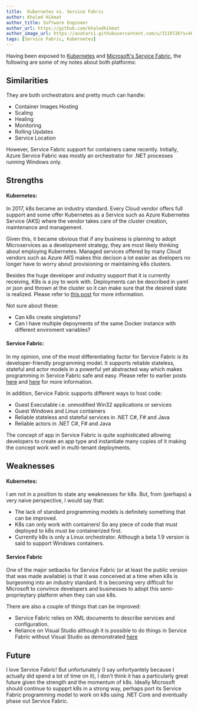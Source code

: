 ```yaml
---
title:  Kubernetes vs. Service Fabric
author: Khaled Hikmat
author_title: Software Engineer
author_url: https://github.com/khaledhikmat
author_image_url: https://avatars1.githubusercontent.com/u/3119726?s=400&u=090899e7b366dd702f9d0d5e483f20089010b25c&v=4
tags: [Service Fabric, Kubernetes]
---
```


Having been exposed to [Kubernetes](https://kubernetes.io/) and [Microsoft's Service Fabric](https://docs.microsoft.com/en-us/azure/service-fabric/service-fabric-overview), the following are some of my notes about both platforms:

## Similarities

They are both orchestrators and pretty much can handle: 

- Container Images Hosting
- Scaling
- Healing
- Monitoring
- Rolling Updates
- Service Location

However, Service Fabric support for containers came recently. Initially, Azure Service Fabric was mostly an orchestrator for .NET processes running Windows only. 

## Strengths

#### Kubernetes:

In 2017, k8s became an industry standard. Every Cloud vendor offers full support and some offer Kubernetes as a Service such as Azure Kubernetes Service (AKS) where the vendor takes care of the cluster creation, maintenance and management.

Given this, it became obvious that if any business is planning to adopt Microservices as a developmemt strategy, they are most likely thinking about employing Kubernetes. Managed services offered by many Cloud vendors such as Azure AKS makes this decison a lot easier as dvelopers no longer have to worry about provisioning or maintaining k8s clusters.  

Besides the huge developer and industry support that it is currently receiving, K8s is a joy to work with. Deployments can be described in yaml or json and thrown at the cluster so it can make sure that the desired state is realized. Please refer to [this post](/blog/2018/01/04/netapp-docker-k8s) for more information. 

Not sure about these:
- Can k8s create singletons?
- Can I have multiple depoyments of the same Docker instance with different enviroment variables?

#### Service Fabric:

In my opinion, one of the most differentiating factor for Service Fabric is its developer-friendly programming model. It supports reliable stateless, stateful and actor models in a powerful yet abstracted way which makes programming in Service Fabric safe and easy. Please refer to earlier posts [here](/blog/2016/12/15/service-fabric-fundamentals) and [here](/blog/2017/01/10/service-fabric-notes) for more information. 

In addition, Service Fabric supports different ways to host code:

- Guest Executable i.e. unmodified Win32 applications or services
- Guest Windows and Linux containers
- Reliable stateless and stateful services in .NET C#, F# and Java
- Reliable actors in .NET C#, F# and Java

The concept of app in Service Fabric is quite sophisticated allowing developers to create an app type and instantiate many copies of it making the concept work well in multi-tenant deployments. 

## Weaknesses

#### Kubernetes:

I am not in a position to state any weaknesses for k8s. But, from (perhaps) a very naive perspective, I would say that:
- The lack of standard programming models is definitely something that can be improved.
- K8s can only work with containers! So any piece of code that must deployed to k8s must be containerized first. 
- Currently k8s is only a Linux orchestrator. Although a beta 1.9 version is said to support Windows containers. 

#### Service Fabric

One of the major setbacks for Service Fabric (or at least the public version that was made available) is that it was conceived at a time when k8s is burgeoning into an industry standard. It is becoming very difficult for Microsoft to convince developers and businesses to adopt this semi-proprieytary platform when they can use k8s. 

There are also a couple of things that can be improved:
- Service Fabric relies on XML documents to describe services and configuration.
- Reliance on Visual Studio although it is possible to do things in Service Fabric without Visual Studio as demonstrated [here](/blog/2016/12/02/service-fabric-basics) 

## Future

I love Service Fabric! But unfortunately (I say unfortyantely because I actually did spend a lot of time on it), I don't think it has a particularly great future given the strength and the momentum of k8s. Ideally Microsoft should continue to suppprt k8s in a strong way, perhaps port its Service Fabric programming model to work on k8s using .NET Core and eventually phase out Service Fabric.

